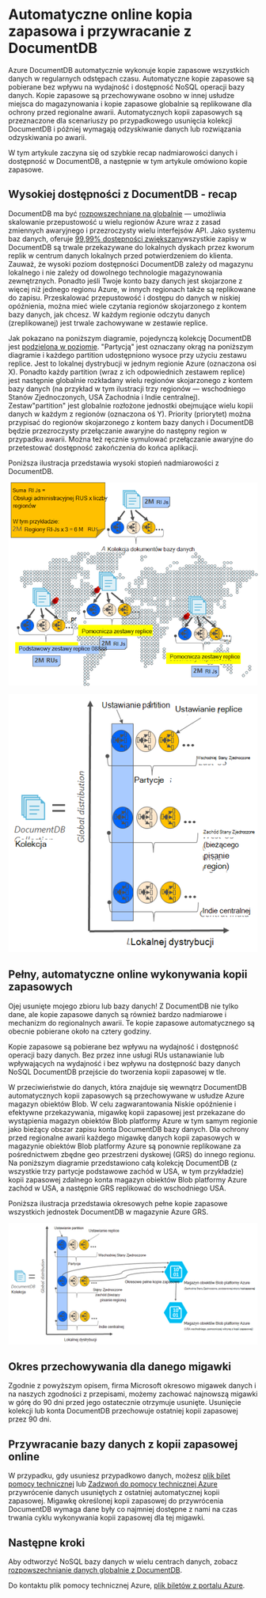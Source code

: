 <properties
    pageTitle="Online kopia zapasowa i przywracanie z DocumentDB | Microsoft Azure"
    description="Dowiedz się, jak wykonać automatyczne wykonywanie kopii zapasowych i przywracanie NoSQL baz danych z Azure DocumentDB."
    keywords="wykonywanie kopii zapasowych i przywracanie, kopii zapasowej online"
    services="documentdb"
    documentationCenter=""
    authors="RahulPrasad16"
    manager="jhubbard"
    editor="monicar"/>

<tags
    ms.service="documentdb"
    ms.workload="data-services"
    ms.tgt_pltfrm="na"
    ms.devlang="multiple"
    ms.topic="article"
    ms.date="09/23/2016"
    ms.author="raprasa"/>

# <a name="automatic-online-backup-and-restore-with-documentdb"></a>Automatyczne online kopia zapasowa i przywracanie z DocumentDB 

Azure DocumentDB automatycznie wykonuje kopie zapasowe wszystkich danych w regularnych odstępach czasu. Automatyczne kopie zapasowe są pobierane bez wpływu na wydajność i dostępność NoSQL operacji bazy danych. Kopie zapasowe są przechowywane osobno w innej usłudze miejsca do magazynowania i kopie zapasowe globalnie są replikowane dla ochrony przed regionalne awarii. Automatycznych kopii zapasowych są przeznaczone dla scenariuszy po przypadkowego usunięcia kolekcji DocumentDB i później wymagają odzyskiwanie danych lub rozwiązania odzyskiwania po awarii.  

W tym artykule zaczyna się od szybkie recap nadmiarowości danych i dostępność w DocumentDB, a następnie w tym artykule omówiono kopie zapasowe. 

## <a name="high-availability-with-documentdb---a-recap"></a>Wysokiej dostępności z DocumentDB - recap

DocumentDB ma być [rozpowszechniane na globalnie](documentdb-distribute-data-globally.md) — umożliwia skalowanie przepustowość u wielu regionów Azure wraz z zasad zmiennych awaryjnego i przezroczysty wielu interfejsów API. Jako systemu baz danych, oferuje [99,99% dostępności zwiększany](https://azure.microsoft.com/support/legal/sla/documentdb/v1_0/)wszystkie zapisy w DocumentDB są trwale przekazywane do lokalnych dyskach przez kworum replik w centrum danych lokalnych przed potwierdzeniem do klienta. Zauważ, że wysoki poziom dostępności DocumentDB zależy od magazynu lokalnego i nie zależy od dowolnego technologie magazynowania zewnętrznych. Ponadto jeśli Twoje konto bazy danych jest skojarzone z więcej niż jednego regionu Azure, w innych regionach także są replikowane do zapisu. Przeskalować przepustowość i dostępu do danych w niskiej opóźnienia, można mieć wiele czytania regionów skojarzonego z kontem bazy danych, jak chcesz. W każdym regionie odczytu danych (zreplikowanej) jest trwale zachowywane w zestawie replice.  

Jak pokazano na poniższym diagramie, pojedynczą kolekcję DocumentDB jest [podzielona w poziomie](documentdb-partition-data.md). "Partycją" jest oznaczany okrąg na poniższym diagramie i każdego partition udostępniono wysoce przy użyciu zestawu replice. Jest to lokalnej dystrybucji w jednym regionie Azure (oznaczona osi X). Ponadto każdy partition (wraz z ich odpowiednich zestawem replice) jest następnie globalnie rozkładany wielu regionów skojarzonego z kontem bazy danych (na przykład w tym ilustracji trzy regionów — wschodniego Stanów Zjednoczonych, USA Zachodnia i Indie centralnej). Zestaw"partition" jest globalnie rozłożone jednostki obejmujące wielu kopii danych w każdym z regionów (oznaczona oś Y). Priority (priorytet) można przypisać do regionów skojarzonego z kontem bazy danych i DocumentDB będzie przezroczysty przełączanie awaryjne do następny region w przypadku awarii. Można też ręcznie symulować przełączanie awaryjne do przetestować dostępność zakończenia do końca aplikacji.  

Poniższa ilustracja przedstawia wysoki stopień nadmiarowości z DocumentDB.

![Wysoki stopień nadmiarowości z DocumentDB](./media/documentdb-online-backup-and-restore/azure-documentdb-nosql-database-redundancy.png)


![Wysoki stopień nadmiarowości z DocumentDB](./media/documentdb-online-backup-and-restore/azure-documentdb-nosql-database-global-distribution.png)

## <a name="full-automatic-online-backups"></a>Pełny, automatyczne online wykonywania kopii zapasowych

Ojej usunięte mojego zbioru lub bazy danych! Z DocumentDB nie tylko dane, ale kopie zapasowe danych są również bardzo nadmiarowe i mechanizm do regionalnych awarii. Te kopie zapasowe automatycznego są obecnie pobierane około na cztery godziny. 

Kopie zapasowe są pobierane bez wpływu na wydajność i dostępność operacji bazy danych. Bez przez inne usługi RUs ustanawianie lub wpływających na wydajność i bez wpływu na dostępność bazy danych NoSQL DocumentDB przejście do tworzenia kopii zapasowej w tle. 

W przeciwieństwie do danych, która znajduje się wewnątrz DocumentDB automatycznych kopii zapasowych są przechowywane w usłudze Azure magazyn obiektów Blob. W celu zagwarantowania Niskie opóźnienie i efektywne przekazywania, migawkę kopii zapasowej jest przekazane do wystąpienia magazyn obiektów Blob platformy Azure w tym samym regionie jako bieżący obszar zapisu konta DocumentDB bazy danych. Dla ochrony przed regionalne awarii każdego migawkę danych kopii zapasowych w magazynie obiektów Blob platformy Azure są ponownie replikowane za pośrednictwem zbędne geo przestrzeni dyskowej (GRS) do innego regionu. Na poniższym diagramie przedstawiono całą kolekcję DocumentDB (z wszystkie trzy partycje podstawowe zachód w USA, w tym przykładzie) kopii zapasowej zdalnego konta magazyn obiektów Blob platformy Azure zachód w USA, a następnie GRS replikować do wschodniego USA. 

Poniższa ilustracja przedstawia okresowych pełne kopie zapasowe wszystkich jednostek DocumentDB w magazynie Azure GRS.

![Okresowe pełne kopie zapasowe wszystkich jednostek DocumentDB w magazynie Azure GRS](./media/documentdb-online-backup-and-restore/azure-documentdb-nosql-database-automatic-backup.png)


## <a name="retention-period-for-a-given-snapshot"></a>Okres przechowywania dla danego migawki

Zgodnie z powyższym opisem, firma Microsoft okresowo migawek danych i na naszych zgodności z przepisami, możemy zachować najnowszą migawki w górę do 90 dni przed jego ostatecznie otrzymuje usunięte. Usunięcie kolekcji lub konta DocumentDB przechowuje ostatniej kopii zapasowej przez 90 dni.

## <a name="restore-database-from-the-online-backup"></a>Przywracanie bazy danych z kopii zapasowej online

W przypadku, gdy usuniesz przypadkowo danych, możesz [plik bilet pomocy technicznej](https://portal.azure.com/?#blade/Microsoft_Azure_Support/HelpAndSupportBlade) lub [Zadzwoń do pomocy technicznej Azure](https://azure.microsoft.com/support/options/) przywrócenie danych usuniętych z ostatniej automatycznej kopii zapasowej. Migawkę określonej kopii zapasowej do przywrócenia DocumentDB wymaga dane były co najmniej dostępne z nami na czas trwania cyklu wykonywania kopii zapasowej dla tej migawki.

## <a name="next-steps"></a>Następne kroki

Aby odtworzyć NoSQL bazy danych w wielu centrach danych, zobacz [rozpowszechnianie danych globalnie z DocumentDB](documentdb-distribute-data-globally.md). 

Do kontaktu plik pomocy technicznej Azure, [plik biletów z portalu Azure](https://portal.azure.com/?#blade/Microsoft_Azure_Support/HelpAndSupportBlade).